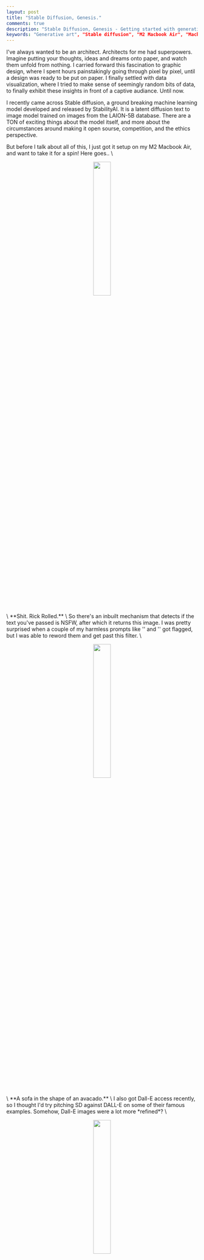 ```yaml
---
layout: post
title: "Stable Diffusion, Genesis."
comments: true
description: "Stable Diffusion, Genesis - Getting started with generative art"
keywords: "Generative art", "Stable diffusion", "M2 Macbook Air", "Machine Learning", "Law", "Ethics", "Deepfake"
---
```


I've always wanted to be an architect. Architects for me had superpowers. Imagine putting your thoughts, ideas and dreams onto paper, and watch them unfold from nothing. I carried forward this fascination to graphic design, where I spent hours painstakingly going through pixel by pixel, until a design was ready to be put on paper. I finally settled with data visualization, where I tried to make sense of seemingly random bits of data, to finally exhibit these insights in front of a captive audiance. Until now. 

I recently came across Stable diffusion, a ground breaking machine learning model developed and released by StabilityAI. It is a latent diffusion text to image model trained on images from the LAION-5B database. There are a TON of exciting things about the model itself, and more about the circumstances around making it open sourse, competition, and the ethics perspective. 

But before I talk about all of this, I just got it setup on my M2 Macbook Air, and want to take it for a spin! Here goes.. \

<p align="center">
<img src="https://raw.githubusercontent.com/sakshamio/thinkspace/gh-pages/assets/images/grid-0000.png" width="30%" height="30%" /> </p> \
**Shit. Rick Rolled.** \
So there's an inbuilt mechanism that detects if the text you've passed is NSFW, after which it returns this image. I was pretty surprised when a couple of my harmless prompts like '' and '' got flagged, but I was able to reword them and get past this filter. \
<p align="center">
<img src="https://raw.githubusercontent.com/sakshamio/thinkspace/gh-pages/assets/images/grid-0003.png" width="30%" height="30%" /> </p> \
**A sofa in the shape of an avacado.** \
 I also got Dall-E access recently, so I thought I'd try pitching SD against DALL-E on some of their famous examples. Somehow, Dall-E images were a lot more *refined*? \
<p align="center"> <img src="https://raw.githubusercontent.com/sakshamio/thinkspace/gh-pages/assets/images/grid-0005.png" width="30%" height="30%" /> </p> \
**A fox drinking coffee in a cafe.** \
<p align="center">
<img src="https://raw.githubusercontent.com/sakshamio/thinkspace/gh-pages/assets/images/grid-0006.png" width="30%" height="30%" /> </p> \
**Samurai hamster with a sword fighting in front of a castle.** \
<p align="center">
<img src="https://raw.githubusercontent.com/sakshamio/thinkspace/gh-pages/assets/images/grid-0007.png" width="30%" height="30%" /> </p> \
**Neon lights on a robot face.** \
 <p align="center">
 <img src="https://raw.githubusercontent.com/sakshamio/thinkspace/gh-pages/assets/images/grid-0010.png" width="30%" height="30%" /> </p> \
**Spongebob fighting godzilla.** \
<p align="center">
<img src="https://raw.githubusercontent.com/sakshamio/thinkspace/gh-pages/assets/images/grid-0015.png" width="30%" height="30%" /> </p> \
**Ray Bradbury.** \
<p align="center">
<img src="https://raw.githubusercontent.com/sakshamio/thinkspace/gh-pages/assets/images/grid-0016.png" width="30%" height="30%" /> </p> \
**Farenheit 451.**

# The Good
### What's so great about this anyway?
We live in magical times! While generative art has been here for a long time, never before has been a tool to create mind blowing art been so easily available. And Free.

# The Bad
### Umm.. Shit. Remember Deepfakes?
Did we just give bad actors the power to create unlimited realistic imagery, which coupled with models which create pages of realistic text on demand can create havoc on an unprecedented level.

# The Ugly
### We're in uncharted territory now.
Where does the law stand on this? Nowhere. 
